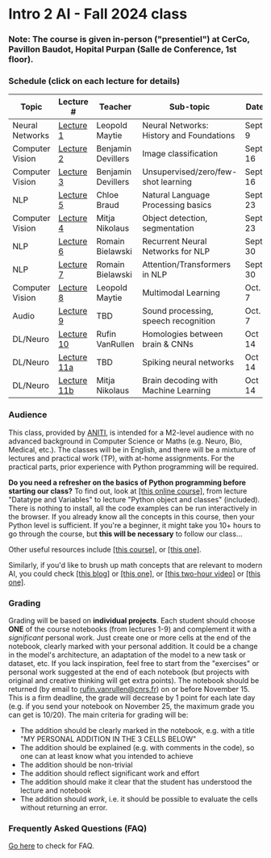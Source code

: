 # Intro 2 AI  -  Fall 2024 class

<!-- <div style="text-align: right"><a href="registration"> <h3>Go to registration</h3></a> </div> 

<div style="text-align: right"><h3>Registration is closed! (come back again next year)</h3> </div>
-->
### Note: The course is given in-person ("presentiel") at CerCo, Pavillon Baudot, Hopital Purpan (Salle de Conference, 1st floor).

### Schedule (click on each lecture for details)

| Topic | Lecture # | Teacher | Sub-topic | Date  |  Time   |
|--------------|---------|---------------|----------------------------|--------------|--------|
| Neural Networks  | [Lecture 1](./Lecture1/index.md) | Leopold Maytie | Neural Networks: History and Foundations |  Sept. 9 | 1:30-4:30pm  |
| Computer Vision  | [Lecture 2](./Lecture2/index.md) | Benjamin Devillers | Image classification |  Sept. 16 | 2-4pm |
| Computer Vision  | [Lecture 3](./Lecture3/index.md) | Benjamin Devillers | Unsupervised/zero/few-shot learning |  Sept. 16 | 4-6pm |
| NLP  | [Lecture 5](./Lecture5/index.md) | Chloe Braud | Natural Language Processing basics |  Sept. 23 | 2-4pm |
| Computer Vision  | [Lecture 4](./Lecture4/index.md) | Mitja Nikolaus | Object detection, segmentation |  Sept. 23 | 4-6pm |
| NLP  | [Lecture 6](./Lecture6/index.md) | Romain Bielawski | Recurrent Neural Networks for NLP |  Sept. 30 | 2-4pm |
| NLP  | [Lecture 7](./Lecture7/index.md) | Romain Bielawski | Attention/Transformers in NLP |  Sept. 30 | 4-6pm |
| Computer Vision  | [Lecture 8](./Lecture8/index.md) | Leopold Maytie | Multimodal Learning |  Oct. 7 | 2-4pm |
| Audio  | [Lecture 9](./Lecture9/index.md) | TBD | Sound processing, speech recognition |  Oct. 7 | 4-6pm |
| DL/Neuro  | [Lecture 10](./Lecture10/index.md) | Rufin VanRullen | Homologies between brain & CNNs |  Oct 14 | 1:30-3:30pm |
| DL/Neuro  | [Lecture 11a](./Lecture11a/index.md) | TBD  | Spiking neural networks |  Oct 14 | 3:45-4:45pm |
| DL/Neuro  | [Lecture 11b](./Lecture11b/index.md) | Mitja Nikolaus | Brain decoding with Machine Learning |  Oct 14 | 5-6pm |

### Audience
This class, provided by [ANITI](https://aniti.univ-toulouse.fr/en/), is intended for a M2-level audience with no advanced background in Computer Science or Maths (e.g. Neuro, Bio, Medical, etc.). The classes will be in English, and there will be a mixture of lectures and practical work (TP), with at-home assignments. For the practical parts, prior experience with Python programming will be required. 

**Do you need a refresher on the basics of Python programming before starting our class?** To find out, look at [[this online course]](https://thepythonguru.com/), from lecture "Datatype and Variables" to lecture "Python object and classes" (included). There is nothing to install, all the code examples can be run interactively in the browser. If you already know all the concepts in this course, then your Python level is sufficient. If you're a beginner, it might take you 10+ hours to go through the course, but **this will be necessary** to follow our class...

Other useful resources include [[this course]](https://www.python-course.eu), or [[this one]](https://www.programiz.com/python-programming). 

Similarly, if you'd like to brush up math concepts that are relevant to modern AI, you could check [[this blog]](https://www.edureka.co/blog/mathematics-for-machine-learning/) or [[this one]](https://www.analyticsvidhya.com/blog/2019/10/mathematics-behind-machine-learning/), or [[this two-hour video]](https://www.youtube.com/watch?v=iyxqcS1u5go) or [[this one]](https://www.youtube.com/watch?v=1VSZtNYMntM). 

<!-- 
### Registration
Priority is given to M2 students from Universite de Toulouse. The classes may be open to other interested participants from ANITI or outside, based on availability. 

To register for the class, **it is mandatory to sign up** with the following form:
#### [Registration form](registration)

Once registered, you will receive the visio-conference links for each class.
-->

### Grading
Grading will be based on **individual projects**. Each student should choose **ONE** of the course notebooks (from lectures 1-9) and complement it with a *significant* personal work. Just create one or more cells at the end of the notebook, clearly marked with your personal addition. It could be a change in the model's architecture, an adaptation of the model to a new task or dataset, etc. If you lack inspiration, feel free to start from the "exercises" or personal work suggested at the end of each notebook (but projects with original and creative thinking will get extra points). The notebook should be returned (by email to rufin.vanrullen@cnrs.fr) on or before November 15. This is a firm deadline, the grade will decrease by 1 point for each late day (e.g. if you send your notebook on November 25, the maximum grade you can get is 10/20). The main criteria for grading will be:
* The addition should be clearly marked in the notebook, e.g. with a title "MY PERSONAL ADDITION IN THE 3 CELLS BELOW"
* The addition should be explained (e.g. with comments in the code), so one can at least know what you intended to achieve
* The addition should be non-trivial
* The addition should reflect significant work and effort
* The addition should make it clear that the student has understood the lecture and notebook
* The addition should *work*, i.e. it should be possible to evaluate the cells without returning an error.

<!-- The class is offered in 2022 as an off-curriculum optional course. There will be no grades and no exams. 

We may deliver a certificate of attendance if you need one; however, this should be mentioned when you register, and in that case we will monitor your attendance, including participation in at-home assignments. -->

### Frequently Asked Questions (FAQ)
[Go here](faq) to check for FAQ.

